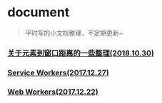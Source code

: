 # document
> 平时写的小文档整理，不定期更新~


### [关于元素到窗口距离的一些整理(2018.10.30)][1]


### [Service Workers(2017.12.27)][3]
### [Web Workers(2017.12.22)][2]

 
 [1]: https://github.com/includeios/document/issues/1
 [2]: https://github.com/includeios/document/issues/2
 [3]: https://github.com/includeios/document/issues/3
